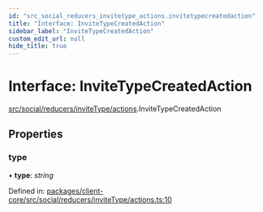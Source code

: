 ```yaml
---
id: "src_social_reducers_invitetype_actions.invitetypecreatedaction"
title: "Interface: InviteTypeCreatedAction"
sidebar_label: "InviteTypeCreatedAction"
custom_edit_url: null
hide_title: true
---
```


# Interface: InviteTypeCreatedAction

[src/social/reducers/inviteType/actions](../modules/src_social_reducers_invitetype_actions.md).InviteTypeCreatedAction

## Properties

### type

• **type**: *string*

Defined in: [packages/client-core/src/social/reducers/inviteType/actions.ts:10](https://github.com/xr3ngine/xr3ngine/blob/a16a45d7e/packages/client-core/src/social/reducers/inviteType/actions.ts#L10)
